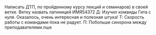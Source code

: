 Написать ДТП, по пройденному курсу лекций и семинаров) в своей ветке. Ветку назвать латиницей ИМЯ54372
Д: Изучил команды Гита с нуля. Оказалось, очень интересная и полезная штука!
Т: Скорость работы с командами пока не радует.
П: Побольше синхрона между преподавателями.пше


